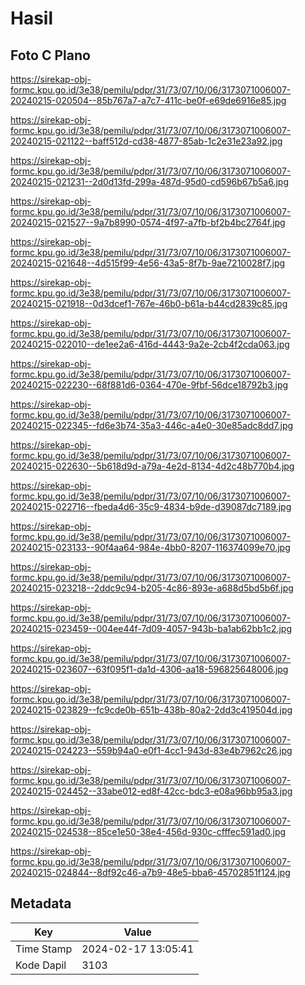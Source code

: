 # Hasil

## Foto C Plano

https://sirekap-obj-formc.kpu.go.id/3e38/pemilu/pdpr/31/73/07/10/06/3173071006007-20240215-020504--85b767a7-a7c7-411c-be0f-e69de6916e85.jpg

https://sirekap-obj-formc.kpu.go.id/3e38/pemilu/pdpr/31/73/07/10/06/3173071006007-20240215-021122--baff512d-cd38-4877-85ab-1c2e31e23a92.jpg

https://sirekap-obj-formc.kpu.go.id/3e38/pemilu/pdpr/31/73/07/10/06/3173071006007-20240215-021231--2d0d13fd-299a-487d-95d0-cd596b67b5a6.jpg

https://sirekap-obj-formc.kpu.go.id/3e38/pemilu/pdpr/31/73/07/10/06/3173071006007-20240215-021527--9a7b8990-0574-4f97-a7fb-bf2b4bc2764f.jpg

https://sirekap-obj-formc.kpu.go.id/3e38/pemilu/pdpr/31/73/07/10/06/3173071006007-20240215-021648--4d515f99-4e56-43a5-8f7b-9ae7210028f7.jpg

https://sirekap-obj-formc.kpu.go.id/3e38/pemilu/pdpr/31/73/07/10/06/3173071006007-20240215-021918--0d3dcef1-767e-46b0-b61a-b44cd2839c85.jpg

https://sirekap-obj-formc.kpu.go.id/3e38/pemilu/pdpr/31/73/07/10/06/3173071006007-20240215-022010--de1ee2a6-416d-4443-9a2e-2cb4f2cda063.jpg

https://sirekap-obj-formc.kpu.go.id/3e38/pemilu/pdpr/31/73/07/10/06/3173071006007-20240215-022230--68f881d6-0364-470e-9fbf-56dce18792b3.jpg

https://sirekap-obj-formc.kpu.go.id/3e38/pemilu/pdpr/31/73/07/10/06/3173071006007-20240215-022345--fd6e3b74-35a3-446c-a4e0-30e85adc8dd7.jpg

https://sirekap-obj-formc.kpu.go.id/3e38/pemilu/pdpr/31/73/07/10/06/3173071006007-20240215-022630--5b618d9d-a79a-4e2d-8134-4d2c48b770b4.jpg

https://sirekap-obj-formc.kpu.go.id/3e38/pemilu/pdpr/31/73/07/10/06/3173071006007-20240215-022716--fbeda4d6-35c9-4834-b9de-d39087dc7189.jpg

https://sirekap-obj-formc.kpu.go.id/3e38/pemilu/pdpr/31/73/07/10/06/3173071006007-20240215-023133--90f4aa64-984e-4bb0-8207-116374099e70.jpg

https://sirekap-obj-formc.kpu.go.id/3e38/pemilu/pdpr/31/73/07/10/06/3173071006007-20240215-023218--2ddc9c94-b205-4c86-893e-a688d5bd5b6f.jpg

https://sirekap-obj-formc.kpu.go.id/3e38/pemilu/pdpr/31/73/07/10/06/3173071006007-20240215-023459--004ee44f-7d09-4057-943b-ba1ab62bb1c2.jpg

https://sirekap-obj-formc.kpu.go.id/3e38/pemilu/pdpr/31/73/07/10/06/3173071006007-20240215-023607--63f095f1-da1d-4306-aa18-596825648006.jpg

https://sirekap-obj-formc.kpu.go.id/3e38/pemilu/pdpr/31/73/07/10/06/3173071006007-20240215-023829--fc9cde0b-651b-438b-80a2-2dd3c419504d.jpg

https://sirekap-obj-formc.kpu.go.id/3e38/pemilu/pdpr/31/73/07/10/06/3173071006007-20240215-024223--559b94a0-e0f1-4cc1-943d-83e4b7962c26.jpg

https://sirekap-obj-formc.kpu.go.id/3e38/pemilu/pdpr/31/73/07/10/06/3173071006007-20240215-024452--33abe012-ed8f-42cc-bdc3-e08a96bb95a3.jpg

https://sirekap-obj-formc.kpu.go.id/3e38/pemilu/pdpr/31/73/07/10/06/3173071006007-20240215-024538--85ce1e50-38e4-456d-930c-cfffec591ad0.jpg

https://sirekap-obj-formc.kpu.go.id/3e38/pemilu/pdpr/31/73/07/10/06/3173071006007-20240215-024844--8df92c46-a7b9-48e5-bba6-45702851f124.jpg


## Metadata

| Key        | Value               |
| ---------- | ------------------- |
| Time Stamp | 2024-02-17 13:05:41 |
| Kode Dapil | 3103                |



